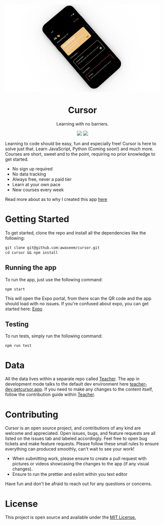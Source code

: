 <p align="center">
  <img src="./assets/cursor-mockup.png">
</p>

<h1 align="center">Cursor</h1>

<p align="center">Learning with no barriers.</p>

<p align="center">
 <img src="https://img.shields.io/badge/License-MIT-blue.svg">
  <img src="https://github.com/awaseem/cursor/workflows/Expo%20Dev%20Build/badge.svg">
</p>

Learning to code should be easy, fun and especially free! Cursor is here to solve just that. Learn JavaScript, Python (Coming soon!) and much more. Courses are short, sweet and to the point, requiring no prior knowledge to get started.

- No sign up required
- No data tracking
- Always free, never a paid tier
- Learn at your own pace
- New courses every week

Read more about as to why I created this app [here](https://aliw.ca/cursor/)

# Getting Started

To get started, clone the repo and install all the dependencies like the following:

```
git clone git@github.com:awaseem/cursor.git
cd cursor && npm install
```

## Running the app

To run the app, just use the following command:

```
npm start
```

This will open the Expo portal, from there scan the QR code and the app should load with no issues. If you're confused about expo, you can get started here: [Expo](https://docs.expo.io/versions/v37.0.0/introduction/walkthrough/)

## Testing

To run tests, simply run the following command:

```
npm run test
```

# Data

All the data lives within a separate repo called [Teacher](https://github.com/awaseem/teacher). The app in development mode talks to the default dev environment here [teacher-dev.getcursor.app](https://teacher-dev.getcursor.app/). If you need to make any changes to the content itself, follow the contribution guide within [Teacher](https://github.com/awaseem/teacher).

# Contributing

Cursor is an open source project, and contributions of any kind are welcome and appreciated. Open issues, bugs, and feature requests are all listed on the issues tab and labeled accordingly. Feel free to open bug tickets and make feature requests. Please follow these small rules to ensure everything can produced smoothly, can't wait to see your work!

- When submitting work, please ensure to create a pull request with pictures or videos showcasing the changes to the app (if any visual changes).
- Ensure to run the prettier and eslint within you text editor

Have fun and don't be afraid to reach out for any questions or concerns.

# License

This project is open source and available under the [MIT License.](https://github.com/awaseem/cursor/blob/master/LICENSE.md)
